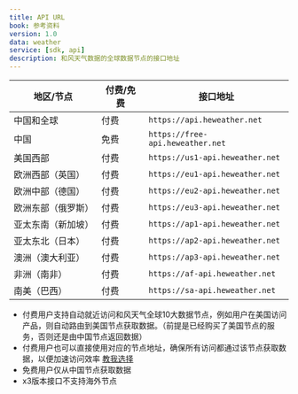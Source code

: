 ```yaml
---
title: API URL
book: 参考资料
version: 1.0
data: weather
service: [sdk, api]
description: 和风天气数据的全球数据节点的接口地址
---
```


| 地区/节点  |  付费/免费  | 接口地址  |
| --- | --- | --- |
| 中国和全球   | 付费   |  `https://api.heweather.net`  |
| 中国   | 免费   |  `https://free-api.heweather.net`  |
| 美国西部   | 付费   |  `https://us1-api.heweather.net` |
| 欧洲西部（英国）   | 付费   |  `https://eu1-api.heweather.net` |
| 欧洲中部（德国）   | 付费   |  `https://eu2-api.heweather.net` |
| 欧洲东部（俄罗斯）   | 付费   |  `https://eu3-api.heweather.net` |
| 亚太东南（新加坡）   | 付费   |  `https://ap1-api.heweather.net` |
| 亚太东北（日本）   | 付费   |  `https://ap2-api.heweather.net` |
| 澳洲（澳大利亚）   | 付费   |  `https://ap3-api.heweather.net` |
| 非洲（南非）  | 付费   |  `https://af-api.heweather.net` |
| 南美（巴西）   | 付费   |  `https://sa-api.heweather.net` |

* 付费用户支持自动就近访问和风天气全球10大数据节点，例如用户在美国访问产品，则自动路由到美国节点获取数据。（前提是已经购买了美国节点的服务，否则还是由中国节点返回数据）
* 付费用户也可以直接使用对应的节点地址，确保所有访问都通过该节点获取数据，以便加速访问效率 [教我选择](/support/node)
* 免费用户仅从中国节点获取数据
* x3版本接口不支持海外节点

